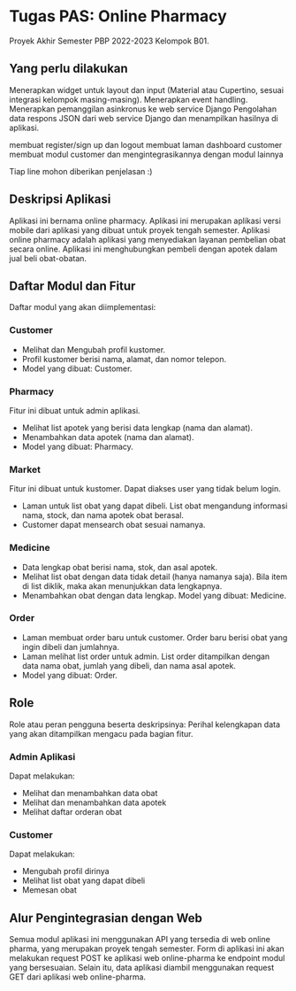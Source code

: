 # Tugas PAS: Online Pharmacy
Proyek Akhir Semester PBP 2022-2023 Kelompok B01.

## Yang perlu dilakukan

Menerapkan widget untuk layout dan input (Material atau Cupertino, sesuai integrasi kelompok masing-masing).
Menerapkan event handling.
Menerapkan pemanggilan asinkronus ke web service Django 
Pengolahan data respons JSON dari web service Django dan menampilkan hasilnya di aplikasi.

membuat register/sign up dan logout 
membuat laman dashboard customer
membuat modul customer dan mengintegrasikannya dengan modul lainnya

Tiap line mohon diberikan penjelasan :)

## Deskripsi Aplikasi
Aplikasi ini bernama online pharmacy. Aplikasi ini merupakan aplikasi versi mobile dari aplikasi yang dibuat untuk proyek tengah semester.
Aplikasi online pharmacy adalah aplikasi yang menyediakan layanan pembelian obat secara online. Aplikasi ini menghubungkan pembeli dengan apotek dalam jual beli obat-obatan.

## Daftar Modul dan Fitur
Daftar modul yang akan diimplementasi:
### Customer
- Melihat dan Mengubah profil kustomer. 
- Profil kustomer berisi nama, alamat, dan nomor telepon.
- Model yang dibuat: Customer. 
### Pharmacy
Fitur ini dibuat untuk admin aplikasi.
- Melihat list apotek yang berisi data lengkap (nama dan alamat).
- Menambahkan data apotek (nama dan alamat).
- Model yang dibuat: Pharmacy.

### Market
Fitur ini dibuat untuk kustomer. Dapat diakses user yang tidak belum login.
- Laman untuk list obat yang dapat dibeli. List obat mengandung informasi nama, stock, dan nama apotek obat berasal.
- Customer dapat mensearch obat sesuai namanya.

### Medicine
- Data lengkap obat berisi nama, stok, dan asal apotek.
- Melihat list obat dengan data tidak detail (hanya namanya saja). Bila item di list diklik, maka akan menunjukkan data lengkapnya.
- Menambahkan obat dengan data lengkap. Model yang dibuat: Medicine.

### Order
- Laman membuat order baru untuk customer. Order baru berisi obat yang ingin dibeli dan jumlahnya.
- Laman melihat list order untuk admin. List order ditampilkan dengan data nama obat, jumlah yang dibeli, dan nama asal apotek.
- Model yang dibuat: Order.

## Role
Role atau peran pengguna beserta deskripsinya:
Perihal kelengkapan data yang akan ditampilkan mengacu pada bagian fitur.
### Admin Aplikasi
Dapat melakukan:
- Melihat dan menambahkan data obat
- Melihat dan menambahkan data apotek
- Melihat daftar orderan obat

### Customer
Dapat melakukan:
- Mengubah profil dirinya
- Melihat list obat yang dapat dibeli
- Memesan obat

## Alur Pengintegrasian dengan Web
Semua modul aplikasi ini menggunakan API yang tersedia di web online pharma, yang merupakan proyek tengah semester.
Form di aplikasi ini akan melakukan request POST ke aplikasi web online-pharma ke endpoint modul yang bersesuaian.
Selain itu, data aplikasi diambil menggunakan request GET dari aplikasi web online-pharma.
